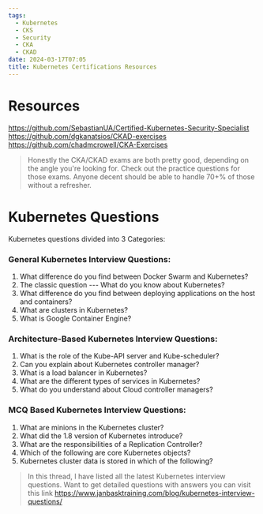 ```yaml
---
tags:
  - Kubernetes
  - CKS
  - Security
  - CKA
  - CKAD
date: 2024-03-17T07:05
title: Kubernetes Certifications Resources
---
```

<!-- 2024-03-17-0705 (March 17, 2024 7:05 AM) -->

# Resources
https://github.com/SebastianUA/Certified-Kubernetes-Security-Specialist
https://github.com/dgkanatsios/CKAD-exercises
https://github.com/chadmcrowell/CKA-Exercises

> Honestly the CKA/CKAD exams are both pretty good, depending on the angle you're looking for. Check out the practice questions for those exams. Anyone decent should be able to handle 70+% of those without a refresher.

# Kubernetes Questions
Kubernetes questions divided into 3 Categories:

### General Kubernetes Interview Questions:
1. What difference do you find between Docker Swarm and Kubernetes?
2. The classic question --- What do you know about Kubernetes?
3. What difference do you find between deploying applications on the host and containers?
4. What are clusters in Kubernetes?
5. What is Google Container Engine?

### Architecture-Based Kubernetes Interview Questions:
1. What is the role of the Kube-API server and Kube-scheduler?
2. Can you explain about Kubernetes controller manager?
3. What is a load balancer in Kubernetes?
4. What are the different types of services in Kubernetes?
5. What do you understand about Cloud controller managers?

### MCQ Based Kubernetes Interview Questions:
1. What are minions in the Kubernetes cluster?
2. What did the 1.8 version of Kubernetes introduce?
3. What are the responsibilities of a Replication Controller?
4. Which of the following are core Kubernetes objects?
5. Kubernetes cluster data is stored in which of the following?

> In this thread, I have listed all the latest Kubernetes interview questions. Want to get detailed questions with answers you can visit this link https://www.janbasktraining.com/blog/kubernetes-interview-questions/
